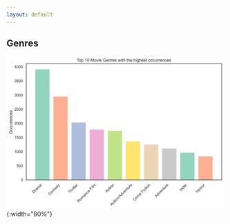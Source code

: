 ```yaml
---
layout: default
---
```

## Genres

![movie_genres](figures/Big_linear_model/Genres_barplot.png){:width="80%"}